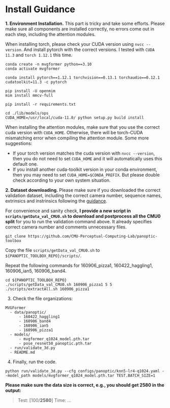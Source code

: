 # Install Guidance

**1. Environment Installation.** This part is tricky and take some efforts. Please make sure all components are installed correctly, no errors come out in each step, including the attention modules. 

When installing torch, please check your CUDA version using `nvcc --version`. And install pytorch with the correct versions. I tested with `CUDA 11.3` and `torch 1.12.1` this time.
```
conda create -n mvgformer python==3.10
conda activate mvgformer

conda install pytorch==1.12.1 torchvision==0.13.1 torchaudio==0.12.1 cudatoolkit=11.3 -c pytorch

pip install -U openmim
mim install mmcv-full

pip install -r requirements.txt

cd ./lib/models/ops
CUDA_HOME=/usr/local/cuda-11.0/ python setup.py build install
```

When installing the attention modules, make sure that you use the correct cuda version with `CUDA_HOME`. Otherwise, there will be torch-CUDA mismatching error when compiling the attention module. Some more suggestions:
* If your torch version matches the cuda version with `nvcc --version`, then you do not need to set `CUDA_HOME` and it will automatically uses this default one.
* If you install another cuda-toolkit version in your conda environment, then you may need to set `CUDA_HOME=$CONDA_PREFIX`. But please double check according to your own system situation. 


**2. Dataset downloading.**
Please make sure if you downloaded the correct validation dataset, including the correct camera number, sequence names, extrinsics and instrinsics following the [guidance](https://github.com/XunshanMan/MVGFormer/blob/master/docs/CMU_sequences.md).

For convenience and sanity check, **I provide a new script in `scripts/getData_val_CMU0.sh` to download and postprocess all the CMU0 split** for you to run the validation command above. It already specifies correct camera number and comments unnecessary files. 

```
git clone https://github.com/CMU-Perceptual-Computing-Lab/panoptic-toolbox
```

Copy the file `scripts/getData_val_CMU0.sh` to `${PANOPTIC_TOOLBOX_REPO}/scripts/`.

Repeat the following commands for 160906_pizza1, 160422_haggling1, 160906_ian5, 160906_band4.
```
cd ${PANOPTIC_TOOLBOX_REPO}
./scripts/getData_val_CMU0.sh 160906_pizza1 5 5
./scripts/extractAll.sh 160906_pizza1
```


3. Check the file organizations:

```
MVGFormer
  - data/panoptic/
      - 160422_haggling1
      - 160906_band4
      - 160906_ian5
      - 160906_pizza1
  - models/
      - mvgformer_q1024_model.pth.tar
      - pose_resnet50_panoptic.pth.tar 
  - run/validate_3d.py
  - README.md
```

4. Finally, run the code.

```
python run/validate_3d.py --cfg configs/panoptic/knn5-lr4-q1024.yaml --model_path models/mvgformer_q1024_model.pth.tar TEST.BATCH_SIZE=1
```

**Please make sure the data size is correct, e.g., you should get 2580 in the output:**

> Test: [100/**2580**]        Time: ...
